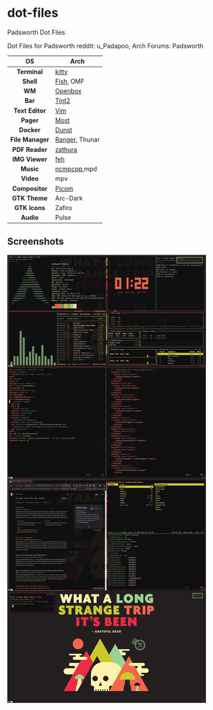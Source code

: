 # dot-files
Padsworth Dot Files

Dot Files for Padsworth
reddit: u_Padapoo, Arch Forums: Padsworth

|OS|Arch|
|:---:|---|
|**Terminal**|[kitty](https://sw.kovidgoyal.net/kitty/)|
|**Shell**|[Fish](https://fishshell.com/), OMF|
|**WM**|[Openbox](http://openbox.org/wiki/Main_Page)|
|**Bar**|[Tint2](https://github.com/semplice/tint2)|
|**Text Editor**|[Vim](https://www.vim.org/)|
|**Pager**|[Most](http://www.jedsoft.org/most/)|
|**Docker**|[Dunst](https://dunst-project.org/)|
|**File Manager**|[Ranger](https://github.com/ranger/ranger), Thunar|
|**PDF Reader**|[zathura](https://pwmt.org/projects/zathura/)|
|**IMG Viewer**|[feh](https://feh.finalrewind.org/)|
|**Music**|[ncmpcpp](https://rybczak.net/ncmpcpp/),mpd|
|**Video**|mpv|
|**Compositor**|[Picom](https://github.com/yshui/picom)|
|**GTK Theme**|Arc-Dark|
|**GTK Icons**|Zafiro|
|**Audio**|Pulse|

## Screenshots

![Current Rice](https://github.com/Padsworth/dot-files/blob/main/rice.png)
